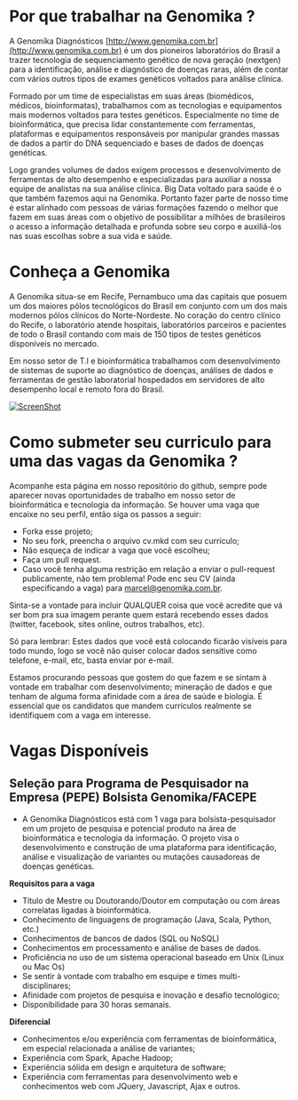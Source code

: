 Por que trabalhar na Genomika ?
===============================

A Genomika Diagnósticos [http://www.genomika.com.br](http://www.genomika.com.br) é um dos pioneiros laboratórios do Brasil a trazer tecnologia de sequenciamento genético de nova geração (nextgen) para a identificação, análise e diagnóstico de doenças raras, além de contar com vários outros tipos de exames genéticos voltados para análise clínica.

Formado por um time de especialistas em suas áreas (biomédicos, médicos, bioinformatas), trabalhamos com as tecnologias e equipamentos mais modernos voltados para testes genéticos. Especialmente no time de bioinformática, que precisa lidar constantemente com ferramentas, plataformas e equipamentos responsáveis por manipular grandes massas de dados a partir do DNA sequenciado e bases de dados de doenças genéticas.  

Logo grandes volumes de dados exigem processos e desenvolvimento de ferramentas de alto desempenho e especializadas para auxiliar a nossa equipe de analistas na sua análise clínica.  Big Data voltado para saúde é o que também fazemos aqui na Genomika. Portanto fazer parte de nosso time é estar alinhado com pessoas de várias formações fazendo o melhor que fazem em suas áreas com o objetivo de possibilitar a milhões de brasileiros o acesso a informação detalhada e profunda sobre seu corpo e auxiliá-los nas suas escolhas sobre a sua vida e saúde.

Conheça a Genomika
===============================================

A Genomika situa-se em Recife, Pernambuco uma das capitais que posuem um dos maiores pólos tecnológicos do Brasil em conjunto com um dos mais modernos pólos clínicos do Norte-Nordeste. No coração do centro clínico do Recife, o laboratório atende hospitais, laboratórios parceiros e pacientes de todo o Brasil contando com mais de 150 tipos de testes genéticos disponíveis no mercado.

Em nosso setor de T.I e bioinformática trabalhamos com desenvolvimento de sistemas de suporte ao diagnóstico de doenças, análises de dados e ferramentas de gestão laboratorial hospedados em servidores de alto desempenho local e remoto fora do Brasil.

[![ScreenShot](http://i1.ytimg.com/vi/pKA83K7sfS8/maxresdefault.jpg)](https://www.youtube.com/watch?v=pKA83K7sfS8)


Como submeter seu curriculo para uma das vagas da Genomika ?
===============================================

Acompanhe esta página em nosso repositório do github, sempre pode aparecer novas oportunidades de trabalho em nosso setor de bioinformática e tecnologia da informação.  Se houver uma vaga que encaixe no seu perfil, então siga os passos a seguir:

* Forka esse projeto;
* No seu fork, preencha o arquivo cv.mkd com seu currículo;
* Não esqueça de indicar a vaga que você escolheu;
* Faça um pull request.
* Caso você tenha alguma restrição em relação a enviar o pull-request publicamente, não tem problema! Pode enc seu CV (ainda especificando a vaga) para [marcel@genomika.com.br](marcel@genomika.com.br).

Sinta-se a vontade para incluir QUALQUER coisa que você acredite que
vá ser bom pra sua imagem perante quem estará recebendo esses dados (twitter,
facebook, sites online, outros trabalhos, etc).

Só para lembrar: Estes dados que você está colocando ficarão visíveis para todo mundo,
logo se você não quiser colocar dados sensitive como telefone, e-mail, etc, basta enviar
por e-mail.

Estamos procurando pessoas que gostem do que fazem e se sintam à vontade em trabalhar
com desenvolvimento; mineração de dados e que tenham de alguma forma afinidade com a 
área de saúde e biologia. É essencial que os candidatos que mandem currículos realmente
se identifiquem com a vaga em interesse.


Vagas Disponíveis
=================

 Seleção para Programa de Pesquisador na Empresa (PEPE) Bolsista Genomika/FACEPE
 ----------------------------------
 
+ A Genomika Diagnósticos está com 1 vaga para bolsista-pesquisador em um projeto de pesquisa e potencial produto na área de bioinformática e tecnologia da informação. O projeto visa o desenvolvimento e construção de uma plataforma para identificação, análise e visualização de variantes ou mutações causadoreas de doenças genéticas.

 **Requisitos para a vaga**

* Título de Mestre ou Doutorando/Doutor em computação ou com áreas correlatas ligadas à bioinformática.
* Conhecimento de linguagens de programação (Java, Scala, Python, etc.)
* Conhecimentos de bancos de dados (SQL ou NoSQL)
* Conhecimentos em processamento e análise de bases de dados.
* Proficiência no uso de um sistema operacional baseado em Unix (Linux ou Mac Os)
* Se sentir à vontade com trabalho em esquipe e times multi-disciplinares;
* Afinidade com projetos de pesquisa e inovação e desafio tecnológico;
* Disponibilidade para 30 horas semanais.

**Diferencial**

* Conhecimentos e/ou experiência com ferramentas de bioinformática, em especial relacionada a análise de variantes;
* Experiência com Spark,  Apache Hadoop;
* Experiência sólida em design e arquitetura de software;
* Experiência com ferramentas para desenvolvimento web e conhecimentos web com JQuery, Javascript, Ajax e outros.
